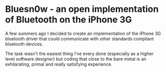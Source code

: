 # Bluesn0w - an open implementation of Bluetooth on the iPhone 3G

A few summers ago I decided to create an implementation of the iPhone 3G bluetooth driver that could communicate with other standards compliant bluetooth devices.

The task wasn't the easiest thing I've every done (especially as a higher level software designer) but coding that close to the bare metal is an exhilarating, primal and really satisfying experience.
